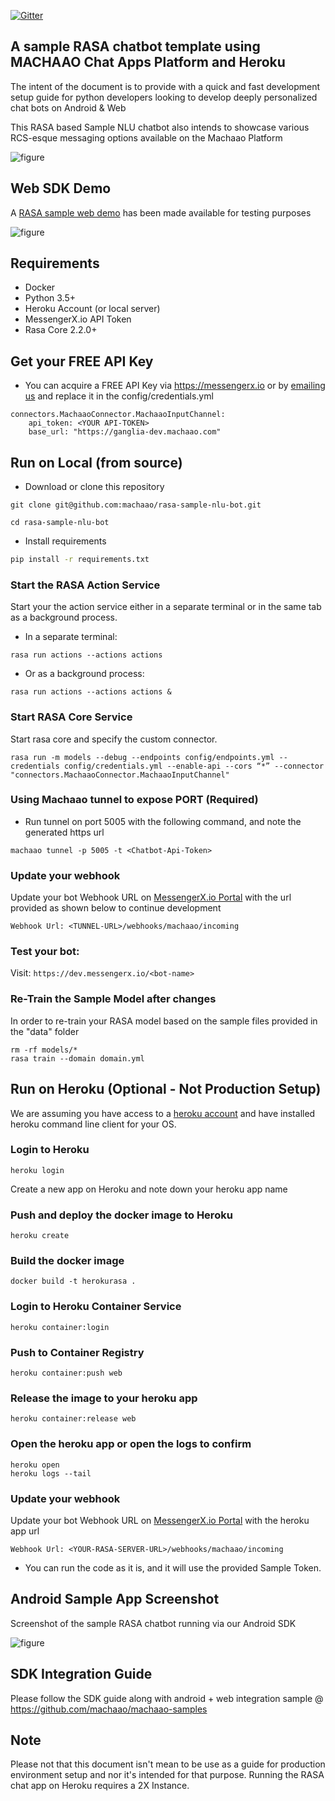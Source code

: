 [![Gitter](https://badges.gitter.im/messengerx-io/community.svg)](https://gitter.im/messengerx-io/community?utm_source=badge&utm_medium=badge&utm_campaign=pr-badge)  

## A sample RASA chatbot template using MACHAAO Chat Apps Platform and Heroku ##
The intent of the document is to provide with a quick and fast development setup guide for python developers looking to develop deeply personalized chat bots on Android & Web

This RASA based Sample NLU chatbot also intends to showcase various RCS-esque messaging options available on the Machaao Platform

![figure](images/sample_rasa_machaao_bot.jpeg)


## Web SDK Demo ##
A [RASA sample web demo](https://dev.messengerx.io/rasa.sample) has been made available for testing purposes

![figure](images/sample_rasa_web_bot.png)


## Requirements ##
* Docker
* Python 3.5+
* Heroku Account (or local server)
* MessengerX.io API Token
* Rasa Core 2.2.0+

## Get your FREE API Key ##
* You can acquire a FREE API Key via https://messengerx.io 
or by [emailing us](mailto:connect@machaao.com) and replace it in the config/credentials.yml
```
connectors.MachaaoConnector.MachaaoInputChannel:
    api_token: <YOUR API-TOKEN>
    base_url: "https://ganglia-dev.machaao.com"
```

## Run on Local (from source) ##
* Download or clone this repository
```
git clone git@github.com:machaao/rasa-sample-nlu-bot.git

cd rasa-sample-nlu-bot
```

* Install requirements
```bash
pip install -r requirements.txt
```



### Start the RASA Action Service ###
Start your the action service either in a separate terminal or in the same tab as a background process.<br>

* In a separate terminal:
```
rasa run actions --actions actions
```

* Or as a background process:
```
rasa run actions --actions actions &
```

### Start RASA Core Service ###
Start rasa core and specify the custom connector.<br>
```
rasa run -m models --debug --endpoints config/endpoints.yml --credentials config/credentials.yml --enable-api --cors “*” --connector "connectors.MachaaoConnector.MachaaoInputChannel"
```

### Using Machaao tunnel to expose PORT (Required) ###
* Run tunnel on port 5005 with the following command, and note the generated https url
```
machaao tunnel -p 5005 -t <Chatbot-Api-Token>
```

### Update your webhook ###
Update your bot Webhook URL on [MessengerX.io Portal](https://portal.messengerx.io) with the url provided as shown below to continue development
```
Webhook Url: <TUNNEL-URL>/webhooks/machaao/incoming
```

### Test your bot:
Visit: ```https://dev.messengerx.io/<bot-name>```


### Re-Train the Sample Model after changes ###
In order to re-train your RASA model based on the sample files provided in the "data" folder
```
rm -rf models/*
rasa train --domain domain.yml
```


## Run on Heroku (Optional - Not Production Setup) ##

We are assuming you have access to a [heroku account](https://heroku.com)
and have installed heroku command line client for your OS.

### Login to Heroku ###
```
heroku login
```

Create a new app on Heroku and note down your heroku app name

### Push and deploy the docker image to Heroku ###
```
heroku create
```

### Build the docker image ###
```
docker build -t herokurasa .
```

### Login to Heroku Container Service ###
```
heroku container:login
```

### Push to Container Registry ###
```
heroku container:push web
```
### Release the image to your heroku app ###
```
heroku container:release web
```
### Open the heroku app or open the logs to confirm ###
```
heroku open
heroku logs --tail
```

### Update your webhook ###
Update your bot Webhook URL on [MessengerX.io Portal](https://portal.messengerx.io) with the heroku app url
```
Webhook Url: <YOUR-RASA-SERVER-URL>/webhooks/machaao/incoming
```

* You can run the code as it is, and it will use the provided Sample Token.

## Android Sample App Screenshot ##
Screenshot of the sample RASA chatbot running via our Android SDK

![figure](images/sample_rasa_android_bot.png)

## SDK Integration Guide ##
Please follow the SDK guide along with android + web integration sample @ https://github.com/machaao/machaao-samples

## Note ##
Please not that this document isn't mean to be use as a guide for production environment setup and nor it's intended for that purpose.
Running the RASA chat app on Heroku requires a 2X Instance.

